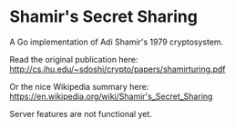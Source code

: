 # Shamir's Secret Sharing
A Go implementation of Adi Shamir's 1979 cryptosystem.

Read the original publication here: http://cs.jhu.edu/~sdoshi/crypto/papers/shamirturing.pdf

Or the nice Wikipedia summary here: https://en.wikipedia.org/wiki/Shamir's_Secret_Sharing

Server features are not functional yet.
